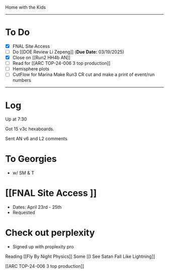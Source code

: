 
Home with the Kids

---
# To Do

- [x] FNAL Site Access
- [ ] Do  [[DOE Review Li Zepeng]] (**Due Date:** 03/19/2025)
- [x] Close on [[Run2 HH4b AN]]
- [ ] Read for [[ARC TOP-24-006 3 top production]]
- [ ] Hemisphere plots 
- [ ] CutFlow for Marina Make Run3 CR cut and make a print of event/run numbers
---

# Log


Up at 7:30

Got 15 v3c hexaboards. 

Sent AN v6 and L2 comments

# To Georgies 
- w/ SM & T

# [[FNAL Site Access ]]
- Dates: April 23rd - 25th
- Requested

# Check out perplexity
- Signed up with proplexity pro


Reading [[Fly By Night Physics]]
Some [[I See Satan Fall Like Lightning]]

[[ARC TOP-24-006 3 top production]]
